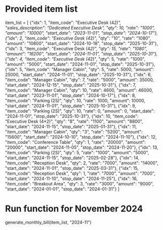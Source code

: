 
        

# Provided item list
item_list = [
    {"idx": 1, "item_code": "Executive Desk (4*2)", "sales_description": "Dedicated Executive Desk", "qty": 10, "rate": "1000", "amount": "10000", "start_date": "2023-11-01", "stop_date": "2024-10-17"},
    {"idx": 2, "item_code": "Executive Desk (4*2)", "qty": "10", "rate": "1080", "amount": "10800", "start_date": "2024-10-18", "stop_date": "2025-10-31"},
    {"idx": 3, "item_code": "Executive Desk (4*2)", "qty": 15, "rate": "1080", "amount": "16200", "start_date": "2024-11-01", "stop_date": "2025-10-31"},
    {"idx": 4, "item_code": "Executive Desk (4*2)", "qty": 5, "rate": "1000", "amount": "5000", "start_date": "2024-11-01", "stop_date": "2025-10-31"},
    {"idx": 5, "item_code": "Manager Cabin", "qty": 5, "rate": 5000, "amount": 25000, "start_date": "2024-11-01", "stop_date": "2025-10-31"},
    {"idx": 6, "item_code": "Manager Cabin", "qty": 7, "rate": "5000", "amount": 35000, "start_date": "2024-12-15", "stop_date": "2025-10-31"},
    {"idx": 7, "item_code": "Manager Cabin", "qty": 10, "rate": 4600, "amount": 46000, "start_date": "2023-11-01", "stop_date": "2024-10-17"},
    {"idx": 8, "item_code": "Parking (2S)", "qty": 10, "rate": 1000, "amount": 10000, "start_date": "2024-11-01", "stop_date": "2025-10-31"},
    {"idx": 9, "item_code": "Parking (2S)", "qty": 10, "rate": 0, "amount": 0, "start_date": "2024-11-01", "stop_date": "2025-10-31"},
    {"idx": 10, "item_code": "Executive Desk (4*2)", "qty": "8", "rate": "1100", "amount": "8800", "start_date": "2024-11-15", "stop_date": "2025-01-31"},
    {"idx": 11, "item_code": "Manager Cabin", "qty": "3", "rate": "5200", "amount": "15600", "start_date": "2024-10-10", "stop_date": "2024-11-10"},
    {"idx": 12, "item_code": "Conference Table", "qty": 1, "rate": "20000", "amount": "20000", "start_date": "2024-11-05", "stop_date": "2024-11-20"},
    {"idx": 13, "item_code": "Parking (2S)", "qty": 5, "rate": "1000", "amount": "5000", "start_date": "2024-11-15", "stop_date": "2025-02-28"},
    {"idx": 14, "item_code": "Reception Desk", "qty": 2, "rate": "7000", "amount": "14000", "start_date": "2024-11-01", "stop_date": "2025-03-31"},
    {"idx": 15, "item_code": "Reception Desk", "qty": 1, "rate": "7000", "amount": "7000", "start_date": "2024-11-10", "stop_date": "2024-11-25"},
    {"idx": 16, "item_code": "Breakout Area", "qty": 3, "rate": "3000", "amount": "9000", "start_date": "2024-01-01", "stop_date": "2024-01-31"}
]

# Run function for November 2024
generate_monthly_bill(item_list, "2024-11")

